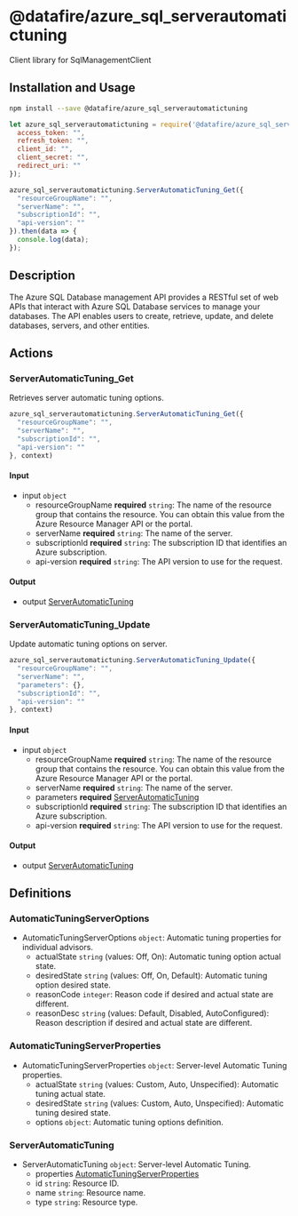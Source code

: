 # @datafire/azure_sql_serverautomatictuning

Client library for SqlManagementClient

## Installation and Usage
```bash
npm install --save @datafire/azure_sql_serverautomatictuning
```
```js
let azure_sql_serverautomatictuning = require('@datafire/azure_sql_serverautomatictuning').create({
  access_token: "",
  refresh_token: "",
  client_id: "",
  client_secret: "",
  redirect_uri: ""
});

azure_sql_serverautomatictuning.ServerAutomaticTuning_Get({
  "resourceGroupName": "",
  "serverName": "",
  "subscriptionId": "",
  "api-version": ""
}).then(data => {
  console.log(data);
});
```

## Description

The Azure SQL Database management API provides a RESTful set of web APIs that interact with Azure SQL Database services to manage your databases. The API enables users to create, retrieve, update, and delete databases, servers, and other entities.

## Actions

### ServerAutomaticTuning_Get
Retrieves server automatic tuning options.


```js
azure_sql_serverautomatictuning.ServerAutomaticTuning_Get({
  "resourceGroupName": "",
  "serverName": "",
  "subscriptionId": "",
  "api-version": ""
}, context)
```

#### Input
* input `object`
  * resourceGroupName **required** `string`: The name of the resource group that contains the resource. You can obtain this value from the Azure Resource Manager API or the portal.
  * serverName **required** `string`: The name of the server.
  * subscriptionId **required** `string`: The subscription ID that identifies an Azure subscription.
  * api-version **required** `string`: The API version to use for the request.

#### Output
* output [ServerAutomaticTuning](#serverautomatictuning)

### ServerAutomaticTuning_Update
Update automatic tuning options on server.


```js
azure_sql_serverautomatictuning.ServerAutomaticTuning_Update({
  "resourceGroupName": "",
  "serverName": "",
  "parameters": {},
  "subscriptionId": "",
  "api-version": ""
}, context)
```

#### Input
* input `object`
  * resourceGroupName **required** `string`: The name of the resource group that contains the resource. You can obtain this value from the Azure Resource Manager API or the portal.
  * serverName **required** `string`: The name of the server.
  * parameters **required** [ServerAutomaticTuning](#serverautomatictuning)
  * subscriptionId **required** `string`: The subscription ID that identifies an Azure subscription.
  * api-version **required** `string`: The API version to use for the request.

#### Output
* output [ServerAutomaticTuning](#serverautomatictuning)



## Definitions

### AutomaticTuningServerOptions
* AutomaticTuningServerOptions `object`: Automatic tuning properties for individual advisors.
  * actualState `string` (values: Off, On): Automatic tuning option actual state.
  * desiredState `string` (values: Off, On, Default): Automatic tuning option desired state.
  * reasonCode `integer`: Reason code if desired and actual state are different.
  * reasonDesc `string` (values: Default, Disabled, AutoConfigured): Reason description if desired and actual state are different.

### AutomaticTuningServerProperties
* AutomaticTuningServerProperties `object`: Server-level Automatic Tuning properties.
  * actualState `string` (values: Custom, Auto, Unspecified): Automatic tuning actual state.
  * desiredState `string` (values: Custom, Auto, Unspecified): Automatic tuning desired state.
  * options `object`: Automatic tuning options definition.

### ServerAutomaticTuning
* ServerAutomaticTuning `object`: Server-level Automatic Tuning.
  * properties [AutomaticTuningServerProperties](#automatictuningserverproperties)
  * id `string`: Resource ID.
  * name `string`: Resource name.
  * type `string`: Resource type.


